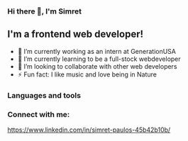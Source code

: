 ### Hi there 👋, I'm Simret 
## I'm a frontend web developer!
- 🔭 I’m currently working as an intern at GenerationUSA
- 🌱 I’m currently learning to be a full-stock webdeveloper
- 👯 I’m looking to collaborate with other web developers 
- ⚡ Fun fact: I like music and love being in Nature

### Languages and tools

### Connect with me:
https://www.linkedin.com/in/simret-paulos-45b42b10b/
<!--
**simretB05/simretB05** is a ✨ _special_ ✨ repository because its `README.md` (this file) appears on your GitHub profile.



